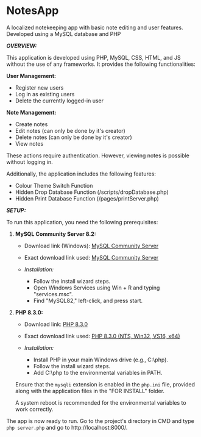 # NotesApp
A localized notekeeping app with basic note editing and user features. Developed using a MySQL database and PHP


***OVERVIEW:***

This application is developed using PHP, MySQL, CSS, HTML, and JS without the use of any frameworks. It provides the following functionalities:

**User Management:**
- Register new users
- Log in as existing users
- Delete the currently logged-in user

**Note Management:**
- Create notes
- Edit notes (can only be done by it's creator)
- Delete notes (can only be done by it's creator)
- View notes

These actions require authentication. However, viewing notes is possible without logging in.

Additionally, the application includes the following features:

- Colour Theme Switch Function
- Hidden Drop Database Function (/scripts/dropDatabase.php)
- Hidden Print Database Function (/pages/printServer.php)

***SETUP:***

To run this application, you need the following prerequisites:

1. **MySQL Community Server 8.2:**
   - Download link (Windows): [MySQL Community Server](https://dev.mysql.com/downloads/mysql/)
   - Exact download link used: [MySQL Community Server](https://dev.mysql.com/downloads/file/?id=523158)

   - *Installation:*
     - Follow the install wizard steps.
     - Open Windows Services using Win + R and typing "services.msc".
     - Find "MySQL82," left-click, and press start.

2. **PHP 8.3.0:**
   - Download link: [PHP 8.3.0](https://windows.php.net/download#php-8.3)
   - Exact download link used: [PHP 8.3.0 (NTS, Win32, VS16, x64)](https://windows.php.net/downloads/releases/php-8.3.0-nts-Win32-vs16-x64.zip)

   - *Installation:*
     - Install PHP in your main Windows drive (e.g., C:\php).
     - Follow the install wizard steps.
     - Add C:\php to the environmental variables in PATH.

   Ensure that the `mysqli` extension is enabled in the `php.ini` file, provided along with the application files in the "FOR INSTALL" folder.

   A system reboot is recommended for the environmental variables to work correctly.

The app is now ready to run. Go to the project's directory in CMD and type `php server.php` and go to http://localhost:8000/.